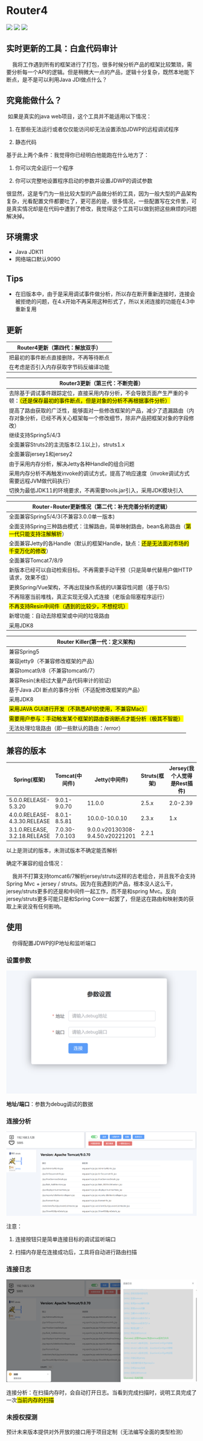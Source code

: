 # Router4

![](https://camo.githubusercontent.com/5e63684235558188b21b1bf830c45db86b45f570236d10f03a80172f9aac614d/68747470733a2f2f63646e2e6e6c61726b2e636f6d2f79757175652f302f323032322f7376672f313539393937392f313636313233323537383937302d38383539393738662d343732372d343636622d616232652d3162383635376561336163322e737667)
![](https://img.shields.io/badge/vue-3-green)
![](https://img.shields.io/badge/springboot-3-green)

## 实时更新的工具：白盒代码审计

    我将工作遇到所有的框架进行了打包，很多时候分析产品的框架比较繁琐，需要分析每一个API的逻辑。但是稍微大一点的产品，逻辑十分复杂，既然本地能下断点，是不是可以利用Java JDI做点什么？

## 究竟能做什么？

 如果是真实的java web项目，这个工具并不能适用以下情况：

1. 在那些无法运行或者仅仅能访问却无法设置添加JDWP的远程调试程序

2. 静态代码

基于此上两个条件：我觉得你已经明白他能跑在什么地方了：

1. 你可以完全运行一个程序

2. 你可以完整地设置程序启动的参数并设置JDWP的调试参数

很显然，这是专门为一些比较大型的产品做分析的工具，因为一般大型的产品架构复杂，光看配置文件都要吐了，更可恶的是，很多情况，一些配置写在文件里，可是真实情况却是在代码中遭到了修改，我觉得这个工具可以做到把这些麻烦的问题解决掉。
## 环境需求
+ Java JDK11
+ 网络端口默认9090

## Tips
+ 在旧版本中，由于是采用调试事件做分析，所以存在断开重新连接时，连接会被拒绝的问题，在4.x开始不再采用这种形式了，所以关闭连接的功能在4.3中重新复用

## 更新

| Router4更新（第四代：解放双手） |
| ------------------- |
| 把最初的事件断点直接删除，不再等待断点 |
| 在考虑是否引入内存获取字节码反编译功能 |

| Router3更新（第三代：不断完善）                                                            |
| ------------------------------------------------------------------------------ |
| 去除基于调试事件跟踪定位，直接采用内存分析，不会导致页面产生严重的卡顿：<mark>（还是保存最初的事件断点，但是对象的分析不再根据事件分析）</mark> |
| 提高了路由获取的广泛性，能够面对一些修改框架的产品，减少了遗漏路由（内存对象分析，已经不再关心框架每一个修改细节，除非产品把框架对象的字段修改）       |
| 继续支持Spring5/4/3                                                                |
| 全面兼容Struts2的主流版本(2.1以上)，struts1.x                                              |
| 全面兼容jersey1和jersey2                                                            |
| 由于采用内存分析，解决Jetty各种Handle的组合问题                                                  |
| 采用内存分析不再触发invoke的调试方式，提高了响应速度（invoke调试方式需要远程JVM做代码执行）                          |
| 切换为最低JDK11的环境要求，不再需要tools.jar引入，采用JDK模块引入                                      |

| Router-Router更新情况（第二代：补充完善分析的逻辑）                                |
| --------------------------------------------------------------- |
| 全面兼容Spring5/4/3(不兼容3.0.0单一版本)                                   |
| 全面支持Spring三种路由模式：注解路由，简单映射路由，bean名称路由（<mark>第一代只能支持注解解析</mark>） |
| 全面兼容Jetty的各Handle（默认的框架Handle，缺点：<mark>还是无法面对市场的千变万化的修改</mark>） |
| 全面兼容Tomcat7/8/9                                                 |
| 新版本已经可以自动检索目标。不再需要手动干预（只是简单代替用户做HTTP请求，效果不佳）                    |
| 更换Spring/Vue架构，不再出现操作系统的UI兼容性问题（基于B/S）                          |
| 不再阻塞当前堆栈，真正实现无侵入式连接（老版会阻塞程序运行）                                  |
| <mark>不再支持Resin中间件（遇到的比较少，不想挖坑）</mark>                          |
| 新增功能：自动去除框架或中间的垃圾路由                                             |
| 采用JDK8                                                          |

| Router Killer(第一代：定义架构)                        |
| ---------------------------------------------- |
| 兼容Spring5                                      |
| 兼容jetty9（不兼容修改框架的产品）                           |
| 兼容tomcat9/8（不兼容tomcat6/7）                      |
| 兼容Resin(未经过大量产品代码审计的验证)                        |
| 基于Java JDI 断点的事件分析（不适配修改框架的产品）                 |
| 采用JDK8                                         |
| <mark>采用JAVA GUI进行开发（不熟悉API的使用，不兼容Mac）</mark>  |
| <mark>需要用户参与：手动触发某个框架的路由查询断点才能分析（极其不智能）</mark> |
| 无法处理垃圾路由（即一些默认的路由：/error）                      |

## 兼容的版本

| Spring(框架)     | Tomcat(中间件)    | Jetty(中间件)   | Struts(框架) | Jersey(我个人觉得是Rest插件)  |
| -------------- | -------------- | -------------------------------- | ---------- | ---------- |
| 5.0.0.RELEASE-5.3.20   | 9.0.1-9.0.70   | 11.0.0                           | 2.5.x      | 2.0-2.39   |
| 4.0.0.RELEASE-4.3.30.RELEASE   | 8.0.1-8.5.81   | 10.0.0-10.0.10                   | 2.3.x      | 1.x        |
| 3.1.0.RELEASE, 3.2.18.RELEASE | 7.0.30-7.0.103 | 9.0.0.v20130308-9.4.50.v20221201 | 2.2.1      |            |

以上是测试的版本，未测试版本不确定能否解析

确定不兼容的组合情况：

    我并不打算支持tomcat6/7解析jersey/struts这样的古老组合，并且我不会支持Spring Mvc + jersey / struts。因为在我遇到的产品，根本没人这么干，jersey/struts更多的还是和中间件一起工作，而不是和spring Mvc。反向jersey/struts更多可能只是和Spring Core一起罢了，但是这在路由和映射类的获取上来说没有任何影响。

## 使用

    你得配置JDWP的IP地址和监听端口

### 设置参数

![](img\1.jpg)

**地址/端口**：参数为debug调试的数据

### 连接分析

![image-20230316145050920](img/2.png)

注意：

1. 连接按钮只是简单连接目标的调试监听端口

2. 扫描内存是在连接成功后，工具将自动进行路由扫描

### 连接日志

![](img/3.png)

连接分析：在扫描内存时，会自动打开日志。当看到完成扫描时，说明工具完成了一次<mark>当前内存的扫描</mark>

### 未授权探测

预计未来版本提供对外开放的接口用于项目定制（无法编写全面的类型检测）
